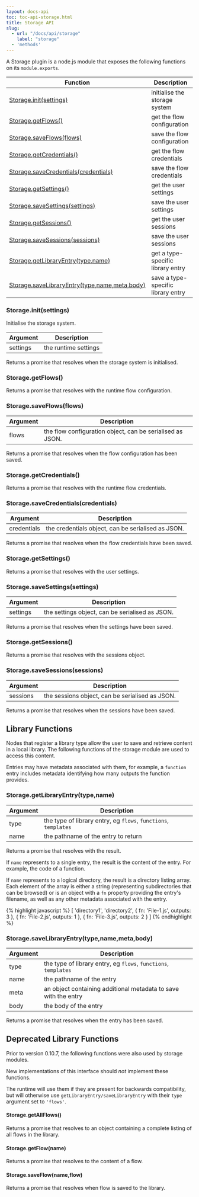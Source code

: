 ```yaml
---
layout: docs-api
toc: toc-api-storage.html
title: Storage API
slug:
  - url: "/docs/api/storage"
    label: "storage"
  - 'methods'
---
```


A Storage plugin is a node.js module that exposes the following functions on its
`module.exports`.

 Function                                                      | Description
---------------------------------------------------------------|-------------------------
[Storage.init(settings)](#storageinitsettings)                 | initialise the storage system
[Storage.getFlows()](#storagegetflows)                         | get the flow configuration
[Storage.saveFlows(flows)](#storagesaveflowsflows)             | save the flow configuration
[Storage.getCredentials()](#storagegetcredentials)             | get the flow credentials
[Storage.saveCredentials(credentials)](#storagesavecredentialscredentials) | save the flow credentials
[Storage.getSettings()](#storagegetsettings)                   | get the user settings
[Storage.saveSettings(settings)](#storagesavesettingssettings) | save the user settings
[Storage.getSessions()](#storagegetsessions)                   | get the user sessions
[Storage.saveSessions(sessions)](#storagesavesessionssessions) | save the user sessions
[Storage.getLibraryEntry(type,name)](#storagegetlibraryentrytypename) | get a type-specific library entry
[Storage.saveLibraryEntry(type,name,meta,body)](#storagesavelibraryentrytypenamemetabody) | save a type-specific library entry

### Storage.init(settings)

Initialise the storage system.

Argument | Description
---------|----------------------
settings | the runtime settings

Returns a promise that resolves when the storage system is initialised.

### Storage.getFlows()

Returns a promise that resolves with the runtime flow configuration.

### Storage.saveFlows(flows)

Argument | Description
---------|------------------------------
flows    | the flow configuration object, can be serialised as JSON.

Returns a promise that resolves when the flow configuration has been saved.

### Storage.getCredentials()

Returns a promise that resolves with the runtime flow credentials.

### Storage.saveCredentials(credentials)

Argument    | Description
------------|------------------------
credentials | the credentials object, can be serialised as JSON.

Returns a promise that resolves when the flow credentials have been saved.

### Storage.getSettings()

Returns a promise that resolves with the user settings.

### Storage.saveSettings(settings)

Argument | Description
---------|------------------------
settings | the settings object, can be serialised as JSON.

Returns a promise that resolves when the settings have been saved.

### Storage.getSessions()

Returns a promise that resolves with the sessions object.

### Storage.saveSessions(sessions)

Argument | Description
---------|------------------------
sessions | the sessions object, can be serialised as JSON.

Returns a promise that resolves when the sessions have been saved.

## Library Functions

Nodes that register a library type allow the user to save and retrieve content
in a local library. The following functions of the storage module are used to
access this content.

Entries may have metadata associated with them, for example, a `function` entry
includes metadata identifying how many outputs the function provides.

### Storage.getLibraryEntry(type,name)

Argument | Description
---------|----------------------------------------------------------------
type     | the type of library entry, eg `flows`, `functions`, `templates`
name     | the pathname of the entry to return

Returns a promise that resolves with the result.

If `name` represents to a single entry, the result is the content of the entry.
For example, the code of a function.

If `name` represents to a logical directory, the result is a directory listing array.
Each element of the array is either a string (representing subdirectories that can
be browsed) or is an object with a `fn` property providing the entry's filename,
as well as any other metadata associated with the entry.

{% highlight javascript %}
[ 'directory1',
  'directory2',
  { fn: 'File-1.js', outputs: 3 },
  { fn: 'File-2.js', outputs: 1 },
  { fn: 'File-3.js', outputs: 2 }
]
{% endhighlight %}

### Storage.saveLibraryEntry(type,name,meta,body)

Argument | Description
---------|----------------------------------------------------------------
type     | the type of library entry, eg `flows`, `functions`, `templates`
name     | the pathname of the entry
meta     | an object containing additional metadata to save with the entry
body     | the body of the entry

Returns a promise that resolves when the entry has been saved.


## Deprecated Library Functions

Prior to version 0.10.7, the following functions were also used by storage modules.

New implementations of this interface should _not_ implement these functions.

The runtime will use them if they are present for backwards compatibility, but
will otherwise use `getLibraryEntry/saveLibraryEntry` with their `type` argument
set to `'flows'`.

#### Storage.getAllFlows()

Returns a promise that resolves to an object containing a complete listing of
all flows in the library.

#### Storage.getFlow(name)

Returns a promise that resolves to the content of a flow.

#### Storage.saveFlow(name,flow)

Returns a promise that resolves when flow is saved to the library.
